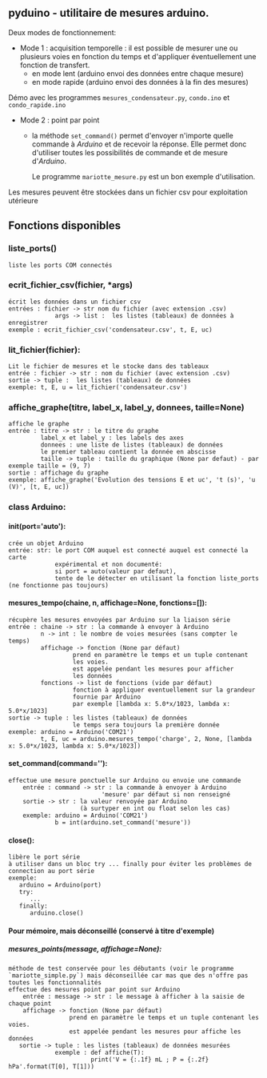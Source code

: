 ## pyduino - utilitaire de mesures arduino.

Deux modes de fonctionnement:
            
- Mode 1 : acquisition temporelle : il est possible de mesurer une ou plusieurs voies en fonction du temps et d'appliquer éventuellement une fonction de transfert.
    - en mode lent (arduino envoi des données entre chaque mesure)
    - en mode rapide (arduino envoi des données à la fin des mesures)

Démo avec les programmes `mesures_condensateur.py`, `condo.ino` et `condo_rapide.ino`

- Mode 2 : point par point
    - la méthode `set_command()` permet d'envoyer n'importe quelle commande à _Arduino_ et de recevoir la réponse. Elle permet donc d'utiliser toutes les possibilités de commande et de mesure d'_Arduino_.

        Le programme `mariotte_mesure.py`  est un bon exemple d'utilisation.
              
Les mesures peuvent être stockées dans un fichier csv pour exploitation utérieure


## Fonctions disponibles

### liste_ports()
    liste les ports COM connectés

### ecrit_fichier_csv(fichier, *args)
    écrit les données dans un fichier csv
    entrées : fichier -> str nom du fichier (avec extension .csv)
                 args -> list :  les listes (tableaux) de données à enregistrer
    exemple : ecrit_fichier_csv('condensateur.csv', t, E, uc)
    
### lit_fichier(fichier):
    Lit le fichier de mesures et le stocke dans des tableaux
    entrée : fichier -> str : nom du fichier (avec extension .csv)
    sortie -> tuple :  les listes (tableaux) de données
    exemple: t, E, u = lit_fichier('condensateur.csv')

### affiche_graphe(titre, label_x, label_y, donnees, taille=None)
    affiche le graphe
    entrée : titre -> str : le titre du graphe
             label_x et label_y : les labels des axes
             donnees : une liste de listes (tableaux) de données
             le premier tableau contient la donnée en abscisse
             taille -> tuple : taille du graphique (None par defaut) - par exemple taille = (9, 7)
    sortie : affichage du graphe
    exemple: affiche_graphe('Evolution des tensions E et uc', 't (s)', 'u (V)', [t, E, uc])
    
### class Arduino:
#### __init__(port='auto'):
    crée un objet Arduino
    entrée: str: le port COM auquel est connecté auquel est connecté la carte
                 expérimental et non documenté:
                 si port = auto(valeur par defaut),
                 tente de le détecter en utilisant la fonction liste_ports (ne fonctionne pas toujours)
              
#### mesures_tempo(chaine, n, affichage=None, fonctions=[]):
    récupère les mesures envoyées par Arduino sur la liaison série
    entrée : chaine -> str : la commande à envoyer à Arduino
             n -> int : le nombre de voies mesurées (sans compter le temps)
             affichage -> fonction (None par défaut)
                      prend en paramètre le temps et un tuple contenant
                      les voies.
                      est appelée pendant les mesures pour afficher
                      les données
             fonctions -> list de fonctions (vide par défaut)
                      fonction à appliquer eventuellement sur la grandeur
                      fournie par Arduino
                      par exemple [lambda x: 5.0*x/1023, lambda x: 5.0*x/1023]
    sortie -> tuple : les listes (tableaux) de données
                      le temps sera toujours la première donnée
    exemple: arduino = Arduino('COM21')
             t, E, uc = arduino.mesures_tempo('charge', 2, None, [lambda x: 5.0*x/1023, lambda x: 5.0*x/1023])


#### set_command(command=''):
    effectue une mesure ponctuelle sur Arduino ou envoie une commande
        entrée : command -> str : la commande à envoyer à Arduino
                              'mesure' par défaut si non renseigné
        sortie -> str : la valeur renvoyée par Arduino
                        (à surtyper en int ou float selon les cas)
        exemple: arduino = Arduino('COM21')
                 b = int(arduino.set_command('mesure'))

#### close():
    libère le port série
    à utiliser dans un bloc try ... finally pour éviter les problèmes de connection au port série
    exemple:
       arduino = Arduino(port)
       try:
          ...
       finally:
          arduino.close()           
          
#### Pour mémoire, mais déconseillé (conservé à titre d'exemple)

##### mesures_points(message, affichage=None):
    méthode de test conservée pour les débutants (voir le programme `mariotte_simple.py`) mais déconseillée car mas que des n'offre pas toutes les fonctionnalités
    effectue des mesures point par point sur Arduino
        entrée : message -> str : le message à afficher à la saisie de chaque point
        affichage -> fonction (None par défaut)
                     prend en paramètre le temps et un tuple contenant les voies.
                     est appelée pendant les mesures pour affiche les données
       sortie -> tuple : les listes (tableaux) de données mesurées
                 exemple : def affiche(T):
                           print('V = {:.1f} mL ; P = {:.2f} hPa'.format(T[0], T[1]))
